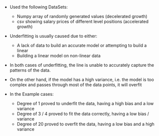 * Used the following DataSets:
    * Numpy array of randomly generated values (decelerated growth) 
    * csv showing salary prices of different level positions (accelerated growth)

* Underfitting is usually caused due to either:
    * A lack of data to build an accurate model or attempting to build a linear
    * Building a linear model on non-linear data
* In both cases of underfitting, the line is unable to accurately capture the patterns of the data.
* On the other hand, if the model has a high variance, i.e. the model is too complex and passes through most of the data points, it will overfit

* In the Example cases: 
    * Degree of 1 proved to underfit the data, having a high bias and a low variance
    * Degree of 3 / 4 proved to fit the data correctly, having a low bias / variance
    * Degree of 20 proved to overfit the data, having a low bias and a high variance
